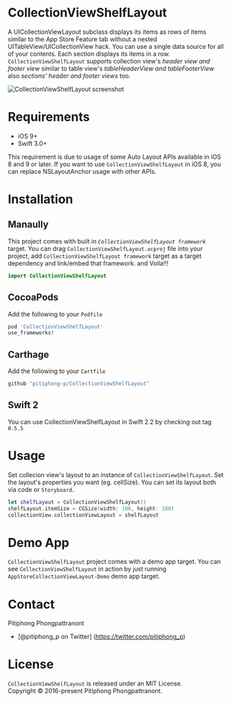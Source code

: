 # CollectionViewShelfLayout
A UICollectionViewLayout subclass displays its items as rows of items similar to the App Store Feature tab without a nested UITableView/UICollectionView hack. You can use a single data source for all of your contents. Each section displays its items in a row. `CollectionViewShelfLayout` supports collection view's *header view and footer view* similar to table view's *tableHeaderView and tableFooterView* also *sections' header and footer views* too.

![CollectionViewShelfLayout screenshot](https://s3.amazonaws.com/cocoacontrols_production/uploads/control_image/image/9666/CollectionViewShelfLayout_small.png)

# Requirements
- iOS 9+
- Swift 3.0+

This requirement is due to usage of some Auto Layout APIs available in iOS 8 and 9 or later.
 If you want to use `CollectionViewShelfLayout` in iOS 8, you can replace NSLayoutAnchor usage with other APIs.

# Installation
## Manaully
This project comes with built in *`CollectionViewShelfLayout framework`* target. You can drag `CollectionViewShelfLayout.xcproj` file into your project, add `CollectionViewShelfLayout framework` target as a target dependency and link/embed that framework. and Voila!!!
````swift
import CollectionViewShelfLayout
````
## CocoaPods
Add the following to your `Podfile`
````ruby
pod 'CollectionViewShelfLayout'
use_frameworks!
````
## Carthage
Add the following to your `Cartfile`
````ruby
github "pitiphong-p/CollectionViewShelfLayout"
````
## Swift 2
You can use CollectionViewShelfLayout in Swift 2.2 by checking out tag `0.5.5`

# Usage
Set collecion view's layout to an instance of `CollectionViewShelfLayout`. Set the layout's properties you want (eg. cellSize). You can set its layout both via code or `Storyboard`.
````swift
let shelfLayout = CollectionViewShelfLayout()
shelfLayout.itemSize = CGSize(width: 100, height: 180)
collectionView.collectionViewLayout = shelfLayout
````

# Demo App
`CollectionViewShelfLayout` project comes with a demo app target. You can see `CollectionViewShelfLayout` in action by just running `AppStoreCollectionViewLayout-Demo` demo app target.
# Contact
Pitiphong Phongpattranont
- [@pitiphong_p on Twitter] (https://twitter.com/pitiphong_p)

# License
`CollectionViewShelfLayout` is released under an MIT License.  
Copyright © 2016-present Pitiphong Phongpattranont.




